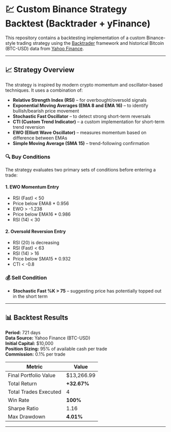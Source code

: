 # 💹 Custom Binance Strategy Backtest (Backtrader + yFinance)

This repository contains a backtesting implementation of a custom Binance-style trading strategy using the [Backtrader](https://www.backtrader.com/) framework and historical Bitcoin (BTC-USD) data from [Yahoo Finance](https://finance.yahoo.com/).

---

## 📈 Strategy Overview

The strategy is inspired by modern crypto momentum and oscillator-based techniques. It uses a combination of:

- **Relative Strength Index (RSI)** – for overbought/oversold signals
- **Exponential Moving Averages (EMA 8 and EMA 16)** – to identify bullish/bearish price movement
- **Stochastic Fast Oscillator** – to detect strong short-term reversals
- **CTI (Custom Trend Indicator)** – a custom implementation for short-term trend reversion
- **EWO (Elliott Wave Oscillator)** – measures momentum based on difference between EMAs
- **Simple Moving Average (SMA 15)** – trend-following confirmation

### 🔍 Buy Conditions
The strategy evaluates two primary sets of conditions before entering a trade:

#### 1. **EWO Momentum Entry**
- RSI (Fast) < 50
- Price below EMA8 * 0.956
- EWO > -1.238
- Price below EMA16 * 0.986
- RSI (14) < 30

#### 2. **Oversold Reversion Entry**
- RSI (20) is decreasing
- RSI (Fast) < 63
- RSI (14) > 16
- Price below SMA15 * 0.932
- CTI < -0.8

### 💰 Sell Condition
- **Stochastic Fast %K > 75** – suggesting price has potentially topped out in the short term

---

## 📊 Backtest Results

**Period:** 721 days  
**Data Source:** Yahoo Finance (BTC-USD)  
**Initial Capital:** $10,000  
**Position Sizing:** 95% of available cash per trade  
**Commission:** 0.1% per trade

| Metric                  | Value       |
|-------------------------|-------------|
| Final Portfolio Value   | $13,266.99  |
| Total Return            | **+32.67%** |
| Total Trades Executed   | 4           |
| Win Rate                | **100%**    |
| Sharpe Ratio            | 1.16        |
| Max Drawdown            | **4.01%**   |

---

